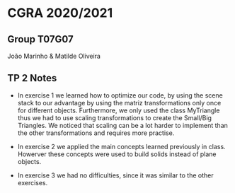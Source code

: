 # CGRA 2020/2021

## Group T07G07
João Marinho & Matilde Oliveira

## TP 2 Notes

- In exercise 1 we learned how to optimize our code, by using the scene stack to our advantage by using the matriz transformations only once for different objects. Furthermore, we only used the class MyTriangle thus we had to use scaling transformations to create the Small/Big Triangles. 
We noticed that scaling can be a lot harder to implement than the other transformations and requires more practise.

- In exercise 2 we applied the main concepts learned previously in class. Howerver these concepts were used to build solids instead of plane objects.

- In exercise 3 we had no difficulties, since it was similar to the other exercises.